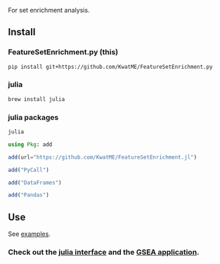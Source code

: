 For set enrichment analysis.

## Install

### FeatureSetEnrichment.py (this)

```sh
pip install git+https://github.com/KwatME/FeatureSetEnrichment.py
```

### julia

```sh
brew install julia
```

### julia packages

```sh
julia
```

```julia
using Pkg: add

add(url="https://github.com/KwatME/FeatureSetEnrichment.jl")

add("PyCall")

add("DataFrames")

add("Pandas")
```

## Use

See [examples](notebook/example.ipynb).

### Check out the [julia interface](https://github.com/KwatME/FeatureSetEnrichment.jl) and the [GSEA application](https://github.com/KwatME/GSEA.js).
